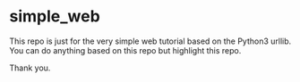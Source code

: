 # simple_web
This repo is just for the very simple web tutorial based on the Python3 urllib. You can do anything based on this repo but highlight this repo.

Thank you.
